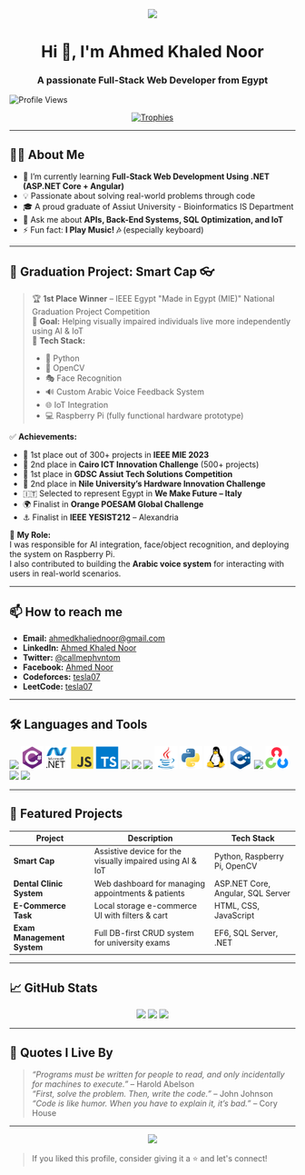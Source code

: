 <p align="center">
  <img src="https://i.gifer.com/QHJ.gif" />
</p>
<h1 align="center">Hi 👋, I'm Ahmed Khaled Noor</h1>
<h3 align="center">A passionate Full-Stack Web Developer from Egypt</h3>

<p align="left">
  <img src="https://komarev.com/ghpvc/?username=ahmed101noor&label=Profile%20views&color=0e75b6&style=flat" alt="Profile Views" />
</p>

<p align="center">
  <a href="https://github.com/ryo-ma/github-profile-trophy">
    <img src="https://github-profile-trophy.vercel.app/?username=ahmed101noor&theme=tokyonight" alt="Trophies" />
  </a>
</p>

---

## 👨‍💻 About Me

- 🌱 I’m currently learning **Full-Stack Web Development Using .NET (ASP.NET Core + Angular)**  
- 💡 Passionate about solving real-world problems through code  
- 🎓 A proud graduate of Assiut University - Bioinformatics IS Department  
- 💬 Ask me about **APIs, Back-End Systems, SQL Optimization, and IoT**  
- ⚡ Fun fact: **I Play Music! 🎶** (especially keyboard)

---

## 🧠 Graduation Project: Smart Cap 👓  
> 🏆 **1st Place Winner** – IEEE Egypt "Made in Egypt (MIE)" National Graduation Project Competition  
> 🎯 **Goal:** Helping visually impaired individuals live more independently using AI & IoT  
> 🔧 **Tech Stack:**  
> - 🐍 Python  
> - 🧠 OpenCV  
> - 🎭 Face Recognition  
> - 🔊 Custom Arabic Voice Feedback System  
> - 🌐 IoT Integration  
> - 💻 Raspberry Pi (fully functional hardware prototype)

✅ **Achievements:**  
- 🥇 1st place out of 300+ projects in **IEEE MIE 2023**  
- 🥈 2nd place in **Cairo ICT Innovation Challenge** (500+ projects)  
- 🥇 1st place in **GDSC Assiut Tech Solutions Competition**  
- 🥈 2nd place in **Nile University’s Hardware Innovation Challenge**  
- 🇮🇹 Selected to represent Egypt in **We Make Future – Italy**  
- 🌍 Finalist in **Orange POESAM Global Challenge**  
- ⚓ Finalist in **IEEE YESIST212** – Alexandria

📌 **My Role:**  
I was responsible for AI integration, face/object recognition, and deploying the system on Raspberry Pi.  
I also contributed to building the **Arabic voice system** for interacting with users in real-world scenarios.

---

## 📫 How to reach me

- **Email:** [ahmedkhaliednoor@gmail.com](mailto:ahmedkhaliednoor@gmail.com)  
- **LinkedIn:** [Ahmed Khaled Noor](https://linkedin.com/in/ahmed-khaled-noor)  
- **Twitter:** [@callmephvntom](https://twitter.com/callmephvntom)  
- **Facebook:** [Ahmed Noor](https://fb.com/ahmed.noor.568632)  
- **Codeforces:** [tesla07](https://codeforces.com/profile/tesla07)  
- **LeetCode:** [tesla07](https://leetcode.com/tesla07)

---

## 🛠️ Languages and Tools

<p align="left">
  <img src="https://angular.io/assets/images/logos/angular/angular.svg" width="40" />
  <img src="https://raw.githubusercontent.com/devicons/devicon/master/icons/csharp/csharp-original.svg" width="40" />
  <img src="https://raw.githubusercontent.com/devicons/devicon/master/icons/dot-net/dot-net-original-wordmark.svg" width="40" />
  <img src="https://raw.githubusercontent.com/devicons/devicon/master/icons/javascript/javascript-original.svg" width="40" />
  <img src="https://raw.githubusercontent.com/devicons/devicon/master/icons/typescript/typescript-original.svg" width="40" />
  <img src="https://www.vectorlogo.zone/logos/tailwindcss/tailwindcss-icon.svg" width="40" />
  <img src="https://raw.githubusercontent.com/devicons/devicon/master/icons/sqlite/sqlite-icon.svg" width="40" />
  <img src="https://www.svgrepo.com/show/303229/microsoft-sql-server-logo.svg" width="40" />
  <img src="https://raw.githubusercontent.com/devicons/devicon/master/icons/java/java-original.svg" width="40" />
  <img src="https://raw.githubusercontent.com/devicons/devicon/master/icons/python/python-original.svg" width="40" />
  <img src="https://raw.githubusercontent.com/devicons/devicon/master/icons/linux/linux-original.svg" width="40" />
  <img src="https://raw.githubusercontent.com/devicons/devicon/master/icons/cplusplus/cplusplus-original.svg" width="40" />
  <img src="https://cdn.worldvectorlogo.com/logos/arduino-1.svg" width="40" />
  <img src="https://raw.githubusercontent.com/devicons/devicon/master/icons/opencv/opencv-original.svg" width="40" />
  <img src="https://www.vectorlogo.zone/logos/git-scm/git-scm-icon.svg" width="40" />
  <img src="https://www.vectorlogo.zone/logos/getpostman/getpostman-icon.svg" width="40" />
</p>

---

## 🚀 Featured Projects

| Project | Description | Tech Stack |
|--------|-------------|------------|
| **Smart Cap** | Assistive device for the visually impaired using AI & IoT | Python, Raspberry Pi, OpenCV |
| **Dental Clinic System** | Web dashboard for managing appointments & patients | ASP.NET Core, Angular, SQL Server |
| **E-Commerce Task** | Local storage e-commerce UI with filters & cart | HTML, CSS, JavaScript |
| **Exam Management System** | Full DB-first CRUD system for university exams | EF6, SQL Server, .NET

---

## 📈 GitHub Stats

<p align="center">
  <img src="https://github-readme-stats.vercel.app/api?username=ahmed101noor&show_icons=true&theme=tokyonight" />
  <img src="https://github-readme-stats.vercel.app/api/top-langs/?username=ahmed101noor&layout=compact&theme=tokyonight" />
  <img src="https://github-readme-streak-stats.herokuapp.com/?user=ahmed101noor&theme=tokyonight" />
</p>

---

## 📌 Quotes I Live By

> _“Programs must be written for people to read, and only incidentally for machines to execute.”_ – Harold Abelson  
> _“First, solve the problem. Then, write the code.”_ – John Johnson  
> _“Code is like humor. When you have to explain it, it’s bad.”_ – Cory House  

---

<p align="center">
  <img src="https://media.giphy.com/media/l2JehQ2GitHGdVG9y/giphy.gif" width="200" />
</p>

> If you liked this profile, consider giving it a ⭐ and let's connect!

